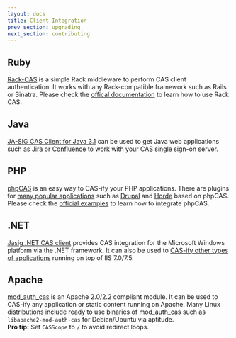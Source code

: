 ```yaml
---
layout: docs
title: Client Integration
prev_section: upgrading
next_section: contributing
---
```


## Ruby

[Rack-CAS](https://github.com/biola/rack-cas) is a simple Rack middleware to perform CAS client authentication. It works with any Rack-compatible framework such as Rails or Sinatra. Please check the [offical documentation](https://github.com/biola/rack-cas#readme) to learn how to use Rack CAS.

## Java

[JA-SIG CAS Client for Java 3.1](https://wiki.jasig.org/display/CASC/CAS+Client+for+Java+3.1) can be used to get Java web applications such as [Jira](https://wiki.jasig.org/display/CASC/Configuring+Jira+with+JASIG+CAS+Client+for+Java+3.1) or [Confluence](https://wiki.jasig.org/display/CASC/Configuring+Confluence+with+JASIG+CAS+Client+for+Java+3.1) to work with your CAS single sign-on server.

## PHP

[phpCAS](https://wiki.jasig.org/display/CASC/phpCAS) is an easy way to CAS-ify your PHP applications. There are plugins for [many popular applications](https://wiki.jasig.org/display/CASC/Applications+CASified+with+phpCAS) such as [Drupal](http://drupal.org/project/cas) and [Horde](http://wiki.horde.org/CASAuthHowTo) based on phpCAS. Please check the [official examples](https://wiki.jasig.org/display/CASC/phpCAS+examples) to learn how to integrate phpCAS.

## .NET

[Jasig .NET CAS client](https://wiki.jasig.org/display/CASC/.Net+Cas+Client) provides CAS integration for the Microsoft Windows platform via the .NET framework. It can also be used to [CAS-ify other types of applications](https://wiki.jasig.org/pages/viewpage.action?pageId=35389878) running on top of IIS 7.0/7.5.

## Apache

[mod_auth_cas](https://wiki.jasig.org/display/CASC/mod_auth_cas) is an Apache 2.0/2.2 compliant module. It can be used to CAS-ify any application or static content running on Apache. Many Linux distributions include ready to use binaries of mod_auth_cas such as `libapache2-mod-auth-cas` for Debian/Ubuntu via aptitude.<br />
**Pro tip:** Set `CASScope` to `/` to avoid redirect loops.
